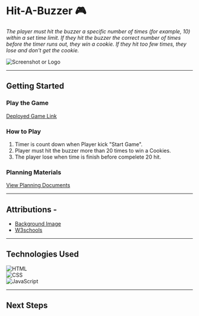 # Hit-A-Buzzer 🎮

_The player must hit the buzzer a specific number of times (for example, 10) within a set time limit. If they hit the buzzer the correct number of times before the timer runs out, they win a cookie. If they hit too few times, they lose and don't get the cookie._


![Screenshot or Logo](https://i.imgur.com/G1BaKhP.png)  

----------

## Getting Started

### Play the Game


[Deployed Game Link](https://jassimhayat.github.io/Hit-A-Buzzer/) 

### How to Play

1. Timer is count down when Player kick "Start Game".
2. Player must hit the buzzer more than 20 times to win a Cookies.
3. The player lose when time is finish before compelete 20 hit.  

### Planning Materials

[View Planning Documents]()

----------

## Attributions - 

-   [Background Image](https://as2.ftcdn.net/v2/jpg/00/66/89/13/1000_F_66891364_DGcQnshA2iyLDBAZaH5QcWjgT9PCIwiM.jpg)
-   [W3schools](https://www.w3schools.com/)

----------

## Technologies Used

![HTML](https://img.shields.io/badge/-HTML-E34F26?logo=html5&logoColor=white&style=flat-square)  
![CSS](https://img.shields.io/badge/-CSS-1572B6?logo=css3&logoColor=white&style=flat-square)  
![JavaScript](https://img.shields.io/badge/-JavaScript-F7DF1E?logo=javascript&logoColor=black&style=flat-square)

----------

## Next Steps
